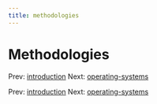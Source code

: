```yaml
---
title: methodologies
---
```


# Methodologies

Prev: [introduction](introduction.md) Next:
[operating-systems](operating-systems.md)

Prev: [introduction](introduction.md) Next:
[operating-systems](operating-systems.md)
